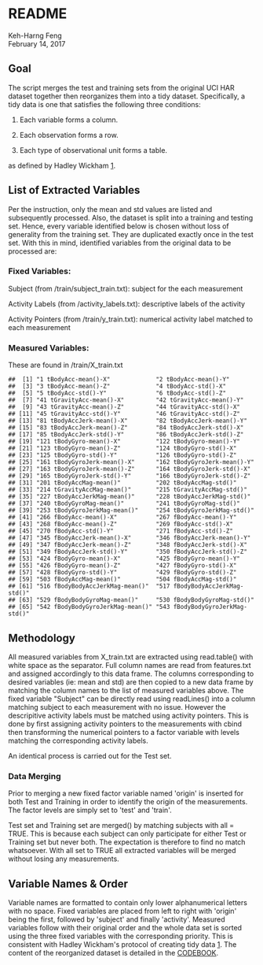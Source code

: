 # README
Keh-Harng Feng  
February 14, 2017  



## Goal

The script merges the test and training sets from the original UCI HAR dataset together then reorganizes them into a tidy dataset. 
Specifically, a tidy data is one that satisfies the following three conditions:

1. Each variable forms a column.

2. Each observation forms a row.

3. Each type of observational unit forms a table.

as defined by Hadley Wickham [1].

## List of Extracted Variables
Per the instruction, only the mean and std values are listed and subsequently processed. Also, the dataset is split into a training and testing set. Hence, 
every variable identified below is chosen without loss of generality from the 
training set. They are duplicated exactly once in the test set. With this in 
mind, identified variables from the original data to be processed are:

### Fixed Variables:

Subject (from /train/subject_train.txt): subject for the each measurement

Activity Labels (from /activity_labels.txt): descriptive labels of the activity

Activity Pointers (from /train/y_train.txt): numerical activity label matched to 
each measurement

### Measured Variables:

These are found in /train/X_train.txt


```
##  [1] "1 tBodyAcc-mean()-X"             "2 tBodyAcc-mean()-Y"            
##  [3] "3 tBodyAcc-mean()-Z"             "4 tBodyAcc-std()-X"             
##  [5] "5 tBodyAcc-std()-Y"              "6 tBodyAcc-std()-Z"             
##  [7] "41 tGravityAcc-mean()-X"         "42 tGravityAcc-mean()-Y"        
##  [9] "43 tGravityAcc-mean()-Z"         "44 tGravityAcc-std()-X"         
## [11] "45 tGravityAcc-std()-Y"          "46 tGravityAcc-std()-Z"         
## [13] "81 tBodyAccJerk-mean()-X"        "82 tBodyAccJerk-mean()-Y"       
## [15] "83 tBodyAccJerk-mean()-Z"        "84 tBodyAccJerk-std()-X"        
## [17] "85 tBodyAccJerk-std()-Y"         "86 tBodyAccJerk-std()-Z"        
## [19] "121 tBodyGyro-mean()-X"          "122 tBodyGyro-mean()-Y"         
## [21] "123 tBodyGyro-mean()-Z"          "124 tBodyGyro-std()-X"          
## [23] "125 tBodyGyro-std()-Y"           "126 tBodyGyro-std()-Z"          
## [25] "161 tBodyGyroJerk-mean()-X"      "162 tBodyGyroJerk-mean()-Y"     
## [27] "163 tBodyGyroJerk-mean()-Z"      "164 tBodyGyroJerk-std()-X"      
## [29] "165 tBodyGyroJerk-std()-Y"       "166 tBodyGyroJerk-std()-Z"      
## [31] "201 tBodyAccMag-mean()"          "202 tBodyAccMag-std()"          
## [33] "214 tGravityAccMag-mean()"       "215 tGravityAccMag-std()"       
## [35] "227 tBodyAccJerkMag-mean()"      "228 tBodyAccJerkMag-std()"      
## [37] "240 tBodyGyroMag-mean()"         "241 tBodyGyroMag-std()"         
## [39] "253 tBodyGyroJerkMag-mean()"     "254 tBodyGyroJerkMag-std()"     
## [41] "266 fBodyAcc-mean()-X"           "267 fBodyAcc-mean()-Y"          
## [43] "268 fBodyAcc-mean()-Z"           "269 fBodyAcc-std()-X"           
## [45] "270 fBodyAcc-std()-Y"            "271 fBodyAcc-std()-Z"           
## [47] "345 fBodyAccJerk-mean()-X"       "346 fBodyAccJerk-mean()-Y"      
## [49] "347 fBodyAccJerk-mean()-Z"       "348 fBodyAccJerk-std()-X"       
## [51] "349 fBodyAccJerk-std()-Y"        "350 fBodyAccJerk-std()-Z"       
## [53] "424 fBodyGyro-mean()-X"          "425 fBodyGyro-mean()-Y"         
## [55] "426 fBodyGyro-mean()-Z"          "427 fBodyGyro-std()-X"          
## [57] "428 fBodyGyro-std()-Y"           "429 fBodyGyro-std()-Z"          
## [59] "503 fBodyAccMag-mean()"          "504 fBodyAccMag-std()"          
## [61] "516 fBodyBodyAccJerkMag-mean()"  "517 fBodyBodyAccJerkMag-std()"  
## [63] "529 fBodyBodyGyroMag-mean()"     "530 fBodyBodyGyroMag-std()"     
## [65] "542 fBodyBodyGyroJerkMag-mean()" "543 fBodyBodyGyroJerkMag-std()"
```

## Methodology

All measured variables from X_train.txt are extracted using read.table() with white space as the separator. Full column names are read from features.txt and assigned accordingly to this data frame. The columns corresponding to desired variables (ie: mean and std) are then copied to a new data frame by matching the column names to the list of measured variables above. The fixed variable "Subject" can be directly read using readLines() into a column matching subject to each measurement with no issue. However the descripitive activity labels must be matched using activity pointers.  This is done by first assigning activity pointers to the measurements with cbind then transforming the numerical pointers to a factor variable with levels matching the corresponding activity labels.

An identical process is carried out for the Test set.

### Data Merging

Prior to merging a new fixed factor variable named 'origin' is inserted for both Test and Training in order to identify the origin of the measurements. The factor levels are simply set to 'test' and 'train'.

Test set and Training set are merged() by matching subjects with all = TRUE. This is because each subject can only participate for either Test or Training set but never both. The expectation is therefore to find no match whatsoever. With all set to TRUE all extracted variables will be merged without losing any measurements.

## Variable Names & Order

Variable names are formatted to contain only lower alphanumerical letters with no space. Fixed variables are placed from left to right with 'origin' being the first, followed by 'subject' and finally 'activity'. Measured variables follow with their original order and the whole data set is sorted using the three fixed variables with the corresponding priority. This is consistent with Hadley Wickham's protocol of creating tidy data [1]. The content of the reorganized dataset is detailed in the [CODEBOOK](./CODEBOOK.md).

[1]: http://vita.had.co.nz/papers/tidy-data.pdf
